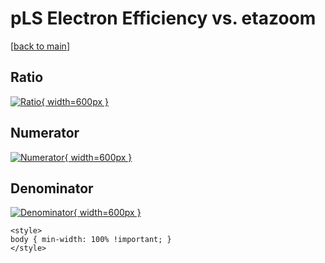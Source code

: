 # pLS Electron Efficiency vs. etazoom

[[back to main](./)]



## Ratio

[![Ratio](../mtv/var/pLS_11_eff_etazoom.png){ width=600px }](../mtv/var/pLS_11_eff_etazoom.pdf)

## Numerator

[![Numerator](../mtv/num/pLS_11_eff_etazoom_num0.png){ width=600px }](../mtv/num/pLS_11_eff_etazoom_num0.pdf)

## Denominator

[![Denominator](../mtv/den/pLS_11_eff_etazoom_den.png){ width=600px }](../mtv/den/pLS_11_eff_etazoom_den.pdf)


``` {=html}
<style>
body { min-width: 100% !important; }
</style>
```
